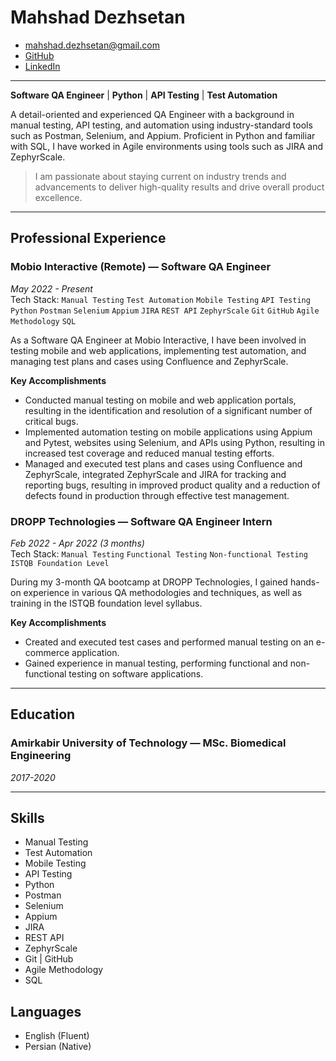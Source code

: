 <!-- omit in toc -->
# Mahshad Dezhsetan
* mahshad.dezhsetan@gmail.com
* [GitHub](https://github.com/mdezhsetan)
* [LinkedIn](https://www.linkedin.com/in/mahshad-dezhsetan)

---

**Software QA Engineer** | **Python** | **API Testing** | **Test Automation**

A detail-oriented and experienced QA Engineer with a background in manual testing, API testing, and automation using industry-standard tools such as Postman, Selenium, and Appium. Proficient in Python and familiar with SQL, I have worked in Agile environments using tools such as JIRA and ZephyrScale.

> I am passionate about staying current on industry trends and advancements to deliver high-quality results and drive overall product excellence.

---

## Professional Experience

### Mobio Interactive (Remote) — Software QA Engineer
_May 2022 - Present_\
Tech Stack: `Manual Testing` `Test Automation` `Mobile Testing` `API Testing` `Python` `Postman` `Selenium` `Appium` `JIRA` `REST API` `ZephyrScale` `Git` `GitHub` `Agile Methodology` `SQL`

As a Software QA Engineer at Mobio Interactive, I have been involved in testing mobile and web applications, implementing test automation, and managing test plans and cases using Confluence and ZephyrScale.

**Key Accomplishments**

- Conducted manual testing on mobile and web application portals, resulting in the identification and resolution of a significant number of critical bugs.
- Implemented automation testing on mobile applications using Appium and Pytest, websites using Selenium, and APIs using Python, resulting in increased test coverage and reduced manual testing efforts.
- Managed and executed test plans and cases using Confluence and ZephyrScale, integrated ZephyrScale and JIRA for tracking and reporting bugs, resulting in improved product quality and a reduction of defects found in production through effective test management.

### DROPP Technologies — Software QA Engineer Intern
_Feb 2022 - Apr 2022 (3 months)_\
Tech Stack: `Manual Testing` `Functional Testing` `Non-functional Testing` `ISTQB Foundation Level`

During my 3-month QA bootcamp at DROPP Technologies, I gained hands-on experience in various QA methodologies and techniques, as well as training in the ISTQB foundation level syllabus.

**Key Accomplishments**

- Created and executed test cases and performed manual testing on an e-commerce application.
- Gained experience in manual testing, performing functional and non-functional testing on software applications.

---

## Education

### Amirkabir University of Technology — MSc. Biomedical Engineering
_2017-2020_

---

## Skills

- Manual Testing
- Test Automation
- Mobile Testing
- API Testing
- Python
- Postman
- Selenium
- Appium
- JIRA
- REST API
- ZephyrScale
- Git | GitHub
- Agile Methodology
- SQL

## Languages

- English (Fluent)
- Persian (Native)

